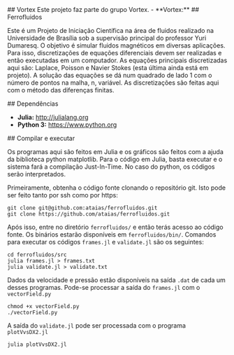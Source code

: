 <a name="Vortex"/>
## Vortex
Este projeto faz parte do grupo Vortex.
- **Vortex:** <http://www.vortex.unb.br>

<a name="Ferrofluidos"/>
## Ferrofluidos

Este é um Projeto de Iniciação Científica na área de fluidos realizado na Universidade de Brasília sob a supervisão principal do professor Yuri Dumaresq. O objetivo é simular fluidos magnéticos em diversas aplicações. Para isso, discretizações de equações diferenciais devem ser realizadas e então executadas em um computador. As equações principais discretizadas aqui são: Laplace, Poisson e Navier Stokes (esta última ainda está em projeto). A solução das equações se dá num quadrado de lado 1 com o número de pontos na malha, n, variável. As discretizações são feitas aqui com o método das diferenças finitas.

<a name="Dependências"/>
## Dependências

- **Julia:** <http://julialang.org>
- **Python 3:** <https://www.python.org>

<a name="Como compilar e executar"/>
## Compilar e executar

Os programas aqui são feitos em Julia e os gráficos são feitos com a ajuda da biblioteca python matplotlib. Para o código em Julia, basta executar e o sistema fará a compilação Just-In-Time. No caso do python, os códigos serão interpretados.

Primeiramente, obtenha o código fonte clonando o repositório git. Isto pode ser feito tanto por ssh como por https:

	git clone git@github.com:ataias/ferrofluidos.git
	git clone https://github.com/ataias/ferrofluidos.git

Após isso, entre no diretório `ferrofluidos/` e então terás acesso ao código fonte. Os binários estarão disponíveis em `ferrofluidos/bin/`. Comandos para executar os códigos `frames.jl` e `validate.jl` são os seguintes:

	cd ferrofluidos/src
	julia frames.jl > frames.txt
	julia validate.jl > validate.txt

Dados da velocidade e pressão estão disponíveis na saída `.dat` de cada um desses programas. Pode-se processar a saída do `frames.jl` com o `vectorField.py`

	chmod +x vectorField.py
	./vectorField.py

A saída do `validate.jl` pode ser processada com o programa `plotVvsDX2.jl`

	julia plotVvsDX2.jl
